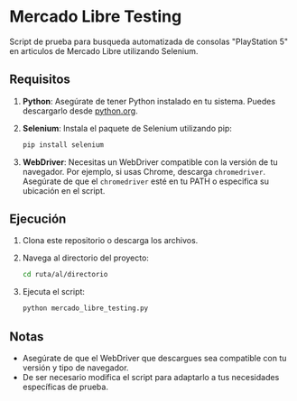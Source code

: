 # Mercado Libre Testing

Script de prueba para busqueda automatizada de consolas "PlayStation 5" en articulos de Mercado Libre utilizando Selenium.

## Requisitos

1. **Python**: Asegúrate de tener Python instalado en tu sistema. Puedes descargarlo desde [python.org](https://www.python.org/).

2. **Selenium**: Instala el paquete de Selenium utilizando pip:
    ```sh
    pip install selenium
    ```

3. **WebDriver**: Necesitas un WebDriver compatible con la versión de tu navegador. Por ejemplo, si usas Chrome, descarga `chromedriver`. Asegúrate de que el `chromedriver` esté en tu PATH o especifica su ubicación en el script.

## Ejecución

1. Clona este repositorio o descarga los archivos.

2. Navega al directorio del proyecto:
    ```sh
    cd ruta/al/directorio
    ```

3. Ejecuta el script:
    ```sh
    python mercado_libre_testing.py
    ```

## Notas

- Asegúrate de que el WebDriver que descargues sea compatible con tu versión y tipo de navegador.
- De ser necesario modifica el script para adaptarlo a tus necesidades específicas de prueba.